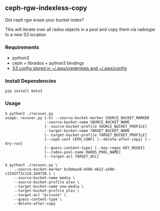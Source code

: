 ## ceph-rgw-indexless-copy 

Did ceph rgw erase your bucket index?

This will iterate over all rados objects in a pool and copy them via radosgw to a new S3 location

### Requirements

* python3
* ceph + librados + python3 bindings
* [S3 config stored in ~/.aws/credentials and ~/.aws/config](http://docs.aws.amazon.com/cli/latest/userguide/cli-chap-getting-started.html#cli-config-files)

### Install Dependencies

```
pip install boto3
```

### Usage

```
$ python3 ./recover.py 
usage: recover.py [-h] --source-bucket-marker SOURCE_BUCKET_MARKER
                  --source-bucket-name SOURCE_BUCKET_NAME
                  [--source-bucket-profile SOURCE_BUCKET_PROFILE]
                  --target-bucket-name TARGET_BUCKET_NAME
                  [--target-bucket-profile TARGET_BUCKET_PROFILE]
                  [--ceph-conf CEPH_CONF] [--delete-after-copy] [--dry-run]
                  [--guess-content-type] [--key-regex KEY_REGEX]
                  [--rados-pool-name RADOS_POOL_NAME]
                  [--target-acl TARGET_ACL]
```

```
$ python3 ./recover.py \
    --source-bucket-marker bc9deaa9-458b-4622-a50b-c2242ff3c118.104720.1 \
    --source-bucket-name media \
    --source-bucket-profile plex \
    --target-bucket-name new-media \
    --target-bucket-profile plex \
    --target-acl "private" \
    --guess-content-type \
    --delete-after-copy
```
